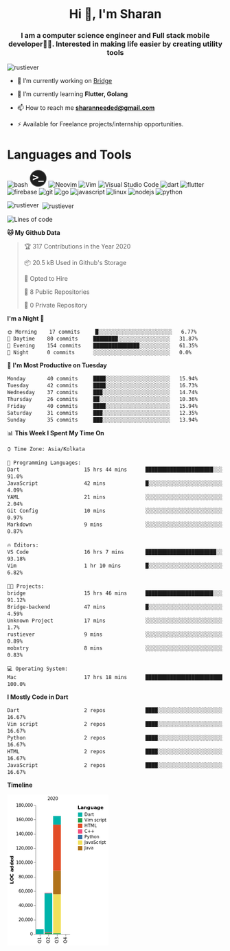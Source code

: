 <h1 align="center">Hi 👋, I'm Sharan</h1>
<h3 align="center">I am a computer science engineer and Full stack mobile developer👨‍💻. Interested in making life easier by creating utility tools</h3>


<p align="left"> <img src="https://komarev.com/ghpvc/?username=rustiever" alt="rustiever" /> </p>

* 🔭 I’m currently working on [Bridge](https://github.com/rustiever/bridge)

* 🌱 I’m currently learning **Flutter, Golang**

* 📫 How to reach me **sharanneeded@gmail.com**

* ⚡ Available for Freelance projects/internship opportunities.

# Languages and Tools

<p align="left">

  <img src="https://www.vectorlogo.zone/logos/gnu_bash/gnu_bash-icon.svg" alt="bash" width="40" height="40"/>

  <img src="https://raw.githubusercontent.com/github/explore/d92924b1d925bb134e308bd29c9de6c302ed3beb/topics/terminal/terminal.png" alt="Terminal" width="40" height="40"/> 

  <img src="https://www.vectorlogo.zone/logos/neovimio/neovimio-icon.svg" alt="Neovim" width="40" height="40"/> 
  
  <img src="https://www.vectorlogo.zone/logos/vim/vim-icon.svg" alt="Vim" width="40" height="40"/> 

  <img src="https://www.vectorlogo.zone/logos/visualstudio_code/visualstudio_code-icon.svg" alt="Visual Studio Code" width="40" height="40"/> 

  <img src="https://www.vectorlogo.zone/logos/dartlang/dartlang-icon.svg" alt="dart" width="40" height="40"/>

  <img src="https://www.vectorlogo.zone/logos/flutterio/flutterio-icon.svg" alt="flutter" width="40" height="40"/> 
  
  <img src="https://www.vectorlogo.zone/logos/firebase/firebase-icon.svg" alt="firebase" width="40" height="40"/>

  <img src="https://www.vectorlogo.zone/logos/git-scm/git-scm-icon.svg" alt="git" width="40" height="40"/> 

  <img src="https://devicons.github.io/devicon/devicon.git/icons/go/go-original.svg" alt="go" width="40" height="40"/>

  <img src="https://devicons.github.io/devicon/devicon.git/icons/javascript/javascript-original.svg" alt="javascript" width="40" height="40"/>
  
  <img src="https://devicons.github.io/devicon/devicon.git/icons/linux/linux-original.svg" alt="linux" width="40" height="40"/> 

  <img src="https://devicons.github.io/devicon/devicon.git/icons/nodejs/nodejs-original-wordmark.svg" alt="nodejs" width="40" height="40"/>

  <img src="https://devicons.github.io/devicon/devicon.git/icons/python/python-original.svg" alt="python" width="40" height="40"/>
  </p>
  <p> <img align="left" src="https://github-readme-stats.vercel.app/api/top-langs/?username=rustiever&layout=compact&hide=html" alt="rustiever" /></p>

  <p>&nbsp; <img align="center" src="https://github-readme-stats.vercel.app/api?username=rustiever&show_icons=true" alt="rustiever" /></p>

<!--START_SECTION:waka-->
![Lines of code](https://img.shields.io/badge/From%20Hello%20World%20I%27ve%20Written-6.4%20million%20lines%20of%20code-blue)

**🐱 My Github Data** 

> 🏆 317 Contributions in the Year 2020
 > 
> 📦 20.5 kB Used in Github's Storage 
 > 
> 💼 Opted to Hire
 > 
> 📜 8 Public Repositories
 > 
> 🔑 0 Private Repository 
 > 
**I'm a Night 🦉** 

```text
🌞 Morning    17 commits     █░░░░░░░░░░░░░░░░░░░░░░░░   6.77% 
🌆 Daytime    80 commits     ████████░░░░░░░░░░░░░░░░░   31.87% 
🌃 Evening    154 commits    ███████████████░░░░░░░░░░   61.35% 
🌙 Night      0 commits      ░░░░░░░░░░░░░░░░░░░░░░░░░   0.0%

```
📅 **I'm Most Productive on Tuesday** 

```text
Monday       40 commits     ████░░░░░░░░░░░░░░░░░░░░░   15.94% 
Tuesday      42 commits     ████░░░░░░░░░░░░░░░░░░░░░   16.73% 
Wednesday    37 commits     ███░░░░░░░░░░░░░░░░░░░░░░   14.74% 
Thursday     26 commits     ██░░░░░░░░░░░░░░░░░░░░░░░   10.36% 
Friday       40 commits     ████░░░░░░░░░░░░░░░░░░░░░   15.94% 
Saturday     31 commits     ███░░░░░░░░░░░░░░░░░░░░░░   12.35% 
Sunday       35 commits     ███░░░░░░░░░░░░░░░░░░░░░░   13.94%

```


📊 **This Week I Spent My Time On** 

```text
⌚︎ Time Zone: Asia/Kolkata

💬 Programming Languages: 
Dart                     15 hrs 44 mins      ██████████████████████░░░   91.0% 
JavaScript               42 mins             █░░░░░░░░░░░░░░░░░░░░░░░░   4.09% 
YAML                     21 mins             ░░░░░░░░░░░░░░░░░░░░░░░░░   2.04% 
Git Config               10 mins             ░░░░░░░░░░░░░░░░░░░░░░░░░   0.97% 
Markdown                 9 mins              ░░░░░░░░░░░░░░░░░░░░░░░░░   0.87%

🔥 Editors: 
VS Code                  16 hrs 7 mins       ███████████████████████░░   93.18% 
Vim                      1 hr 10 mins        █░░░░░░░░░░░░░░░░░░░░░░░░   6.82%

🐱‍💻 Projects: 
bridge                   15 hrs 46 mins      ██████████████████████░░░   91.12% 
Bridge-backend           47 mins             █░░░░░░░░░░░░░░░░░░░░░░░░   4.59% 
Unknown Project          17 mins             ░░░░░░░░░░░░░░░░░░░░░░░░░   1.7% 
rustiever                9 mins              ░░░░░░░░░░░░░░░░░░░░░░░░░   0.89% 
mobxtry                  8 mins              ░░░░░░░░░░░░░░░░░░░░░░░░░   0.83%

💻 Operating System: 
Mac                      17 hrs 18 mins      █████████████████████████   100.0%

```

**I Mostly Code in Dart** 

```text
Dart                     2 repos             ████░░░░░░░░░░░░░░░░░░░░░   16.67% 
Vim script               2 repos             ████░░░░░░░░░░░░░░░░░░░░░   16.67% 
Python                   2 repos             ████░░░░░░░░░░░░░░░░░░░░░   16.67% 
HTML                     2 repos             ████░░░░░░░░░░░░░░░░░░░░░   16.67% 
JavaScript               2 repos             ████░░░░░░░░░░░░░░░░░░░░░   16.67%

```


**Timeline**

![Chart not found](https://github.com/rustiever/rustiever/blob/master/charts/bar_graph.png) 


<!--END_SECTION:waka-->
